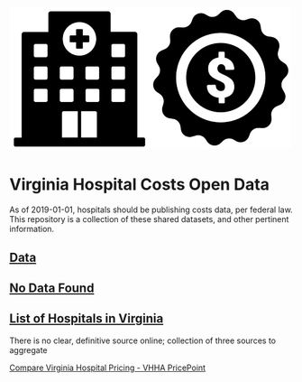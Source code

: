 # ![Virginia Hospital Costs Open Data](https://raw.githubusercontent.com/jalbertbowden/virginia-hospital-costs-open-data/master/img/noun-project-icons/virginia-hospital-price-open-data-logo-test-0500x0250.png)  
# Virginia Hospital Costs Open Data  
As of 2019-01-01, hospitals should be publishing costs data, per federal law.
This repository is a collection of these shared datasets, and other pertinent information.  

## [Data](https://github.com/jalbertbowden/virginia-hospital-costs-open-data/blob/master/data)  

## [No Data Found](https://github.com/jalbertbowden/virginia-hospital-costs-open-data/blob/master/no-data.md)  
 
## [List of Hospitals in Virginia](https://github.com/jalbertbowden/virginia-hospital-costs-open-data/tree/master/hospitals)  
There is no clear, definitive source online; collection of three sources to aggregate

[Compare Virginia Hospital Pricing - VHHA PricePoint](http://www.vapricepoint.org/ReportINP.aspx)  
